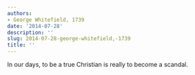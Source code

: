 ```yaml
---
authors:
- George Whitefield, 1739
date: '2014-07-28'
description: ''
slug: 2014-07-28-george-whitefield,-1739
title: ''
---
```

In our days, to be a true Christian is really to become a scandal.



